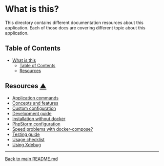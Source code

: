 # What is this?

This directory contains different documentation resources about this
application. Each of those docs are covering different topic about this
application.

## Table of Contents

* [What is this](#what-is-this)
  * [Table of Contents](#table-of-contents)
  * [Resources](#resources-table-of-contents)

## Resources [▲](#table-of-contents)

* [Application commands](COMMANDS.md)
* [Concepts and features](CONCEPTS_AND_FEATURES.md)
* [Custom configuration](CUSTOM_CONFIGURATION.md)
* [Development guide](DEVELOPMENT.md)
* [Installation without docker](INSTALLATION_WITHOUT_DOCKER.md)
* [PhpStorm configuration](PHPSTORM.md)
* [Speed problems with docker-compose?](SPEED_UP_DOCKER_COMPOSE.md)
* [Testing guide](TESTING.md)
* [Usage checklist](USAGE_CHECKLIST.md)
* [Using Xdebug](XDEBUG.md)

---

[Back to main README.md](../README.md)

